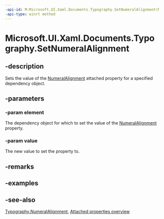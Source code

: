 ```yaml
---
-api-id: M:Microsoft.UI.Xaml.Documents.Typography.SetNumeralAlignment(Microsoft.UI.Xaml.DependencyObject,Microsoft.UI.Xaml.FontNumeralAlignment)
-api-type: winrt method
---
```


<!-- Method syntax
public void SetNumeralAlignment(Windows.UI.Xaml.DependencyObject element, Windows.UI.Xaml.FontNumeralAlignment value)
-->

# Microsoft.UI.Xaml.Documents.Typography.SetNumeralAlignment

## -description
Sets the value of the [NumeralAlignment](typography_numeralalignment.md) attached property for a specified dependency object.

## -parameters
### -param element
The dependency object for which to set the value of the [NumeralAlignment](typography_numeralalignment.md) property.

### -param value
The new value to set the property to.

## -remarks

## -examples

## -see-also

[Typography.NumeralAlignment](typography_numeralalignment.md), [Attached properties overview](/windows/uwp/xaml-platform/attached-properties-overview)
